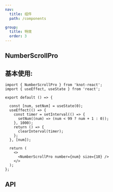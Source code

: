 ```yaml
---
nav:
  title: 组件
  path: /components

group:
  title: 特效
  order: 3
---
```


## NumberScrollPro

## 基本使用:

```tsx
import { NumberScrollPro } from 'knot-react';
import { useEffect, useState } from 'react';

export default () => {

  const [num, setNum] = useState(0);
  useEffect(() => {
    const timer = setInterval(() => {
      setNum((num) => (num < 99 ? num + 1 : 0));
    }, 1000);
    return () => {
      clearInterval(timer);
    };
  }, [num]);

  return (
    <>
      <NumberScrollPro number={num} size={10} />
    </>
  );
};
```

## API

<API id="NumberScrollPro"></API>
